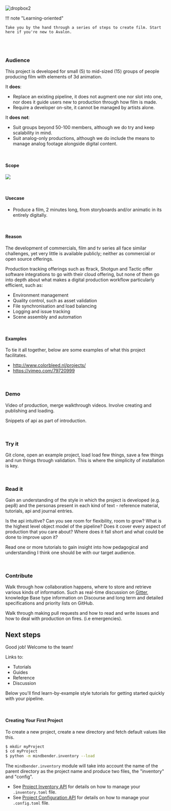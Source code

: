 #

![dropbox2](https://user-images.githubusercontent.com/2152766/27328581-816a6138-55aa-11e7-9e99-db3a3324c4b7.png)

!!! note "Learning-oriented"
	
	Take you by the hand through a series of steps to create film. Start here if you're new to Avalon.

<br>
<br>

### Audience

This project is developed for small (5) to mid-sized (15) groups of people producing film with elements of 3d animation.

It **does**:

- Replace an existing pipeline, it does not augment one nor slot into one, nor does it guide users new to production through how film is made.
- Require a developer on-site, it cannot be managed by artists alone.

It **does not**:

- Suit groups beyond 50-100 members, although we do try and keep scalability in mind.
- Suit analog-only productions, although we do include the means to manage analog footage alongside digital content.

<br>

#### Scope

![](https://lh5.googleusercontent.com/fukx0IqU7tTLGb0Fyif_iBf5qiLkVUaX-DSGPxPOv_h50BuC_1g-fv__MZjWrdoCLrVPZ8kytg2TQSKrV5i5WZkBKxUVH4JkD98r1sN5rCkexpeDakhggBGkLGJrymQd0blT1Yzx)

<br>

#### Usecase

-   Produce a film, 2 minutes long, from storyboards and/or animatic in its entirely digitally.

<br>

#### Reason

The development of commercials, film and tv series all face similar challenges, yet very little is available publicly; neither as commercial or open source offerings.

Production tracking offerings such as ftrack, Shotgun and Tactic offer software integrations to go with their cloud offering, but none of them go into depth about what makes a digital production workflow particularly efficient, such as:

-   Environment management
-   Quality control, such as asset validation
-   File synchronisation and load balancing
-   Logging and issue tracking
-   Scene assembly and automation

<br>

#### Examples

To tie it all together, below are some examples of what this project facilitates.

-   <http://www.colorbleed.nl/projects/>
-   <https://vimeo.com/79720999>

<br>

### Demo

Video of production, merge walkthrough videos. Involve creating and publishing and loading.

Snippets of api as part of introduction.

<br>

### Try it

Git clone, open an example project, load load few things, save a few things and run things through validation. This is where the simplicity of installation is key.

<br>

### Read it

Gain an understanding of the style in which the project is developed (e.g. pep8) and the personas present in each kind of text - reference material, tutorials, api and journal entries.

Is the api intuitive? Can you see room for flexibility, room to grow? What is the highest level object model of the pipeline? Does it cover every aspect of production that you care about? Where does it fall short and what could be done to improve upon it?

Read one or more tutorials to gain insight into how pedagogical and understanding I think one should be with our target audience.

<br>

### Contribute

Walk through how collaboration happens, where to store and retrieve various kinds of information. Such as real-time discussion on [Gitter](https://gitter.im/mindbender-pipeline), knowledge Base type information on Discourse and long term and detailed specifications and priority lists on GitHub.  

Walk through making pull requests and how to read and write issues and how to deal with production on fires. (i.e emergencies).

## Next steps

Good job! Welcome to the team!

Links to:

-   Tutorials
-   Guides
-   Reference
-   Discussion

Below you'll find learn-by-example style tutorials for getting started quickly with your pipeline.

<br>

#### Creating Your First Project

To create a new project, create a new directory and fetch default values like this.

```bash
$ mkdir myProject
$ cd myProject
$ python -m mindbender.inventory --load
```

The `mindbender.inventory` module will take into account the name of the parent directory as the project name and produce two files, the "inventory" and "config".

- See [Project Inventory API](#project-inventory-api) for details on how to manage your `.inventory.toml` file.
- See [Project Configuration API](#project-configuration-api) for details on how to manage your `.config.toml` file.

<br>
